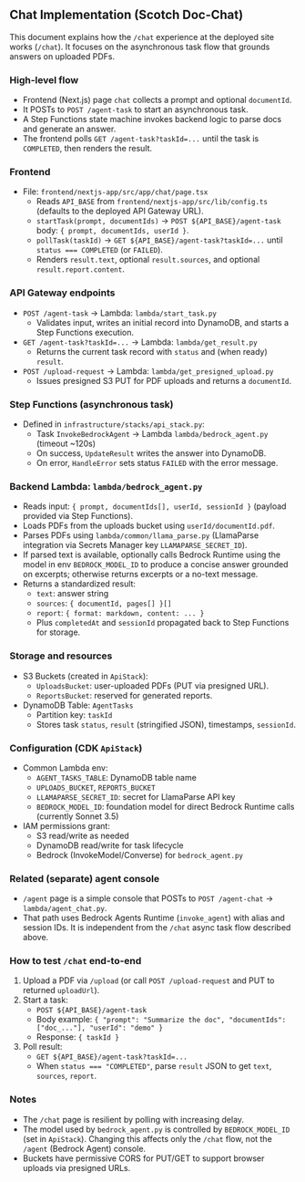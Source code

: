 ## Chat Implementation (Scotch Doc-Chat)

This document explains how the `/chat` experience at the deployed site works (`/chat`). It focuses on the asynchronous task flow that grounds answers on uploaded PDFs.

### High-level flow
- Frontend (Next.js) page `chat` collects a prompt and optional `documentId`.
- It POSTs to `POST /agent-task` to start an asynchronous task.
- A Step Functions state machine invokes backend logic to parse docs and generate an answer.
- The frontend polls `GET /agent-task?taskId=...` until the task is `COMPLETED`, then renders the result.

### Frontend
- File: `frontend/nextjs-app/src/app/chat/page.tsx`
  - Reads `API_BASE` from `frontend/nextjs-app/src/lib/config.ts` (defaults to the deployed API Gateway URL).
  - `startTask(prompt, documentIds)` → `POST ${API_BASE}/agent-task` body: `{ prompt, documentIds, userId }`.
  - `pollTask(taskId)` → `GET ${API_BASE}/agent-task?taskId=...` until `status === COMPLETED` (or `FAILED`).
  - Renders `result.text`, optional `result.sources`, and optional `result.report.content`.

### API Gateway endpoints
- `POST /agent-task` → Lambda: `lambda/start_task.py`
  - Validates input, writes an initial record into DynamoDB, and starts a Step Functions execution.
- `GET /agent-task?taskId=...` → Lambda: `lambda/get_result.py`
  - Returns the current task record with `status` and (when ready) `result`.
- `POST /upload-request` → Lambda: `lambda/get_presigned_upload.py`
  - Issues presigned S3 PUT for PDF uploads and returns a `documentId`.

### Step Functions (asynchronous task)
- Defined in `infrastructure/stacks/api_stack.py`:
  - Task `InvokeBedrockAgent` → Lambda `lambda/bedrock_agent.py` (timeout ~120s)
  - On success, `UpdateResult` writes the answer into DynamoDB.
  - On error, `HandleError` sets status `FAILED` with the error message.

### Backend Lambda: `lambda/bedrock_agent.py`
- Reads input: `{ prompt, documentIds[], userId, sessionId }` (payload provided via Step Functions).
- Loads PDFs from the uploads bucket using `userId/documentId.pdf`.
- Parses PDFs using `lambda/common/llama_parse.py` (LlamaParse integration via Secrets Manager key `LLAMAPARSE_SECRET_ID`).
- If parsed text is available, optionally calls Bedrock Runtime using the model in env `BEDROCK_MODEL_ID` to produce a concise answer grounded on excerpts; otherwise returns excerpts or a no-text message.
- Returns a standardized result:
  - `text`: answer string
  - `sources`: `{ documentId, pages[] }[]`
  - `report`: `{ format: markdown, content: ... }`
  - Plus `completedAt` and `sessionId` propagated back to Step Functions for storage.

### Storage and resources
- S3 Buckets (created in `ApiStack`):
  - `UploadsBucket`: user-uploaded PDFs (PUT via presigned URL).
  - `ReportsBucket`: reserved for generated reports.
- DynamoDB Table: `AgentTasks`
  - Partition key: `taskId`
  - Stores task `status`, `result` (stringified JSON), timestamps, `sessionId`.

### Configuration (CDK `ApiStack`)
- Common Lambda env:
  - `AGENT_TASKS_TABLE`: DynamoDB table name
  - `UPLOADS_BUCKET`, `REPORTS_BUCKET`
  - `LLAMAPARSE_SECRET_ID`: secret for LlamaParse API key
  - `BEDROCK_MODEL_ID`: foundation model for direct Bedrock Runtime calls (currently Sonnet 3.5)
- IAM permissions grant:
  - S3 read/write as needed
  - DynamoDB read/write for task lifecycle
  - Bedrock (InvokeModel/Converse) for `bedrock_agent.py`

### Related (separate) agent console
- `/agent` page is a simple console that POSTs to `POST /agent-chat` → `lambda/agent_chat.py`.
- That path uses Bedrock Agents Runtime (`invoke_agent`) with alias and session IDs. It is independent from the `/chat` async task flow described above.

### How to test `/chat` end-to-end
1) Upload a PDF via `/upload` (or call `POST /upload-request` and PUT to returned `uploadUrl`).
2) Start a task:
   - `POST ${API_BASE}/agent-task`
   - Body example: `{ "prompt": "Summarize the doc", "documentIds": ["doc_..."], "userId": "demo" }`
   - Response: `{ taskId }`
3) Poll result:
   - `GET ${API_BASE}/agent-task?taskId=...`
   - When `status === "COMPLETED"`, parse `result` JSON to get `text`, `sources`, `report`.

### Notes
- The `/chat` page is resilient by polling with increasing delay.
- The model used by `bedrock_agent.py` is controlled by `BEDROCK_MODEL_ID` (set in `ApiStack`). Changing this affects only the `/chat` flow, not the `/agent` (Bedrock Agent) console.
- Buckets have permissive CORS for PUT/GET to support browser uploads via presigned URLs.


